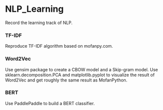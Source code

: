# NLP_Learning
Record the learning track of NLP.

### TF-IDF
Reproduce TF-IDF algorithm based on mofanpy.com.

### Word2Vec
Use gensim package to create a CBOW model and a Skip-gram model.
Use sklearn.decomposition.PCA and matplotlib.pyplot to visualize the result of Word2Vec and get roughly the same result as MofanPython.

### BERT
Use PaddlePaddle to build a BERT classifier.
